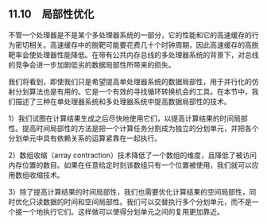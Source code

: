 ## 11.10　局部性优化

不管一个处理器是不是某个多处理器系统的一部分，它的性能和它的高速缓存的行为密切相关。高速缓存中的脱靶可能要花费几十个时钟周期，因此高速缓存的高脱靶率会使处理器性能降低。在带有公共内存总线的多处理器系统的背景下，对总线的竞争会进一步加剧低劣的数据局部性所带来的损失。

我们将看到，即使我们只是希望提高单处理器系统的数据局部性，用于并行化的仿射分划算法也是有用的。它是一个有效的寻找循环转换机会的工具。在本节中，我们描述了三种在单处理器系统和多处理器系统中提高数据局部性的技术。

1）我们试图在计算结果生成之后尽快地使用它们，以提高计算结果的时间局部性。提高时间局部性的方法是把一个计算任务分割成为独立的分划单元，并把各个分划单元中具有依赖关系的运算紧靠在一起执行。

2）数组收缩（array contraction）技术降低了一个数组的维度，且降低了被访问内存位置的数目。如果在任意给定时刻该数组只有一个位置被使用，我们就可以应用数组收缩技术。

3）除了提高计算结果的时间局部性，我们也需要优化计算结果的空间局部性，同时优化只读数据的时间和空间局部性。我们可以交替执行多个分划单元，而不是一个接一个地执行它们。这样做可以使得分划单元之间的复用更加靠近。